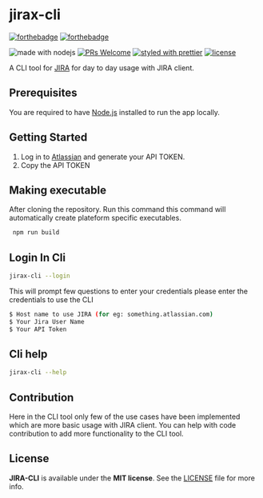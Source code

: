 # jirax-cli
[![forthebadge](https://forthebadge.com/images/badges/made-with-javascript.svg)](https://forthebadge.com)  [![forthebadge](https://forthebadge.com/images/badges/built-with-love.svg)](http://forthebadge.com)



![made with nodejs](https://img.shields.io/badge/madewith-node.js-green.svg) [![PRs Welcome](https://img.shields.io/badge/PRs-welcome-brightgreen.svg?style=shields)](http://makeapullrequest.com) [![styled with prettier](https://img.shields.io/badge/styled_with-prettier-ff69b4.svg)](https://github.com/prettier/prettier) [![license](https://img.shields.io/github/license/visionmedia/superagent.svg)](LICENSE)



A CLI tool for [JIRA](`https://www.atlassian.com/software/jira`) for day to day usage with JIRA client.

## Prerequisites

You are required to have [Node.js](https://nodejs.org/) installed to run the app locally.

## Getting Started

1. Log in to [Atlassian](https://id.atlassian.com/manage/api-tokens) and        generate your API TOKEN.
2. Copy the API TOKEN

## Making executable

After cloning the repository. Run this command this command will automatically create plateform specific executables.

```sh
 npm run build
```

## Login In Cli

```sh
jirax-cli --login
```

This will prompt few questions to enter your credentials please enter the credentials to use the CLI

```sh
$ Host name to use JIRA (for eg: something.atlassian.com)
$ Your Jira User Name
$ Your API Token 
```

## Cli help
```sh
jirax-cli --help 
```

## Contribution

Here in the CLI tool only few of the use cases have been implemented which are more basic usage with JIRA client.
You can help with code contribution to add more functionality to the CLI tool.

## License

**JIRA-CLI** is available under the **MIT license**. See the [LICENSE](https://github.com/junipdewan/jira-cli/blob/master/LICENSE) file for more info.
